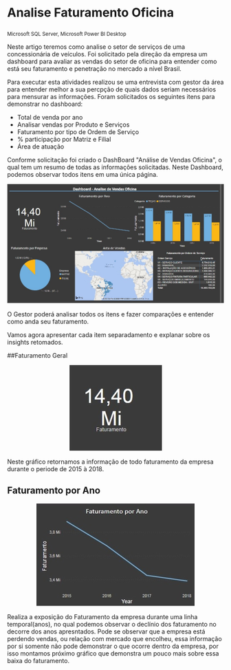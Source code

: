 # Analise Faturamento Oficina
<sub>Microsoft SQL Server, Microsoft Power BI Desktop</sub>

Neste artigo teremos como analise o setor de serviços de uma concessionária de veículos.
Foi solicitado pela direção da empresa um dashboard para avaliar as vendas do setor de oficina para entender como está seu faturamento e penetração no mercado a nível Brasil.

Para executar esta atividades realizou se uma entrevista com gestor da área para entender melhor a sua percpção de quais dados seriam necessários para mensurar as informações.
Foram solicitados os seguintes itens para demonstrar no dashboard:
* Total de venda por ano
* Analisar vendas por Produto e Serviços
* Faturamento por tipo de Ordem de Serviço
* % participação por Matriz e Filial
* Área de atuação

Conforme solicitação foi criado o DashBoard "Análise de Vendas Oficina", o qual tem um resumo de todas as informações solicitadas. Neste Dashboard, podemos observar todos itens em uma única página. 

<p align="center">
<img src="analise_geral.jpg">
</p>

O Gestor poderá analisar todos os itens e fazer comparações e entender como anda seu faturamento.

Vamos agora apresentar cada item separadamento e explanar sobre os insights retomados.

##Faturamento Geral

<p align="center">
<img src="faturamento.jpg">
</p>

Neste gráfico retornamos a informação de todo faturamento da empresa durante o periode de 2015 à 2018.

## Faturamento por Ano

<p align="center">
<img src="faturamento_ano.jpg">
</p>

Realiza a exposição do Faturamento da empresa durante uma linha temporal(anos), no qual podemos observar o declínio dos faturamento no decorre dos anos apresntados. Pode se observar que a empresa está perdendo vendas, ou relação com mercado que encolheu, essa informação por si somente não pode demonstrar o que ocorre dentro da empresa, por isso montamos próximo gráfico que demonstra um pouco mais sobre essa baixa do faturamento.
